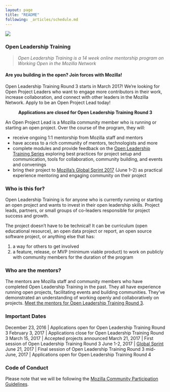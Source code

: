 ```yaml
---
layout: page
title: "README"
following: _articles/schedule.md
---
```

![](/leadership-training/img/Working-open.jpg)

### Open Leadership Training

>*Open Leadership Training is a 14 week online mentorship program on Working Open in the Mozilla Network*

#### Are you building in the open? Join forces with Mozilla!

Open Leadership Training Round 3 starts in March 2017! We’re looking for Open Project Leaders who want to engage more contributors in their work, increase collaboration, and connect with other leaders in the Mozilla Network. Apply to be an Open Project Lead today!


<div class="home-card"><center><b>Applications are closed for Open Leadership Training Round 3</b></center></div>


An Open Project Lead is a Mozilla community member who is running or starting an open project. Over the course of the program, they will:

* receive ongoing 1:1 mentorship from Mozilla staff and mentors
* have access to a rich community of mentors, technologists and more
* complete modules and provide feedback on the [Open Leadership Training Series](http://mzl.la/open-leadership) exploring best practices for project setup and communication, tools for collaboration, community building, and events and convenings
* bring their project to [Mozilla’s Global Sprint 2017](https://science.mozilla.org/programs/events/global-sprint-2017) (June 1–2) as practical experience mentoring and engaging community on their project

### Who is this for?

Open Leadership Training is for anyone who is currently running or starting an open project and wants to invest in their open leadership skills. Project leads, partners, or small groups of co-leaders responsible for project success and growth.

The project doesn’t have to be technical! It can be curriculum (open educational resource), an open data project or report, an open source software project, or anything else that has:

1. a way for others to get involved
2. a feature, release, or MVP (minimum viable product) to work on publicly with community members for the duration of the program

### Who are the mentors?
The mentors are Mozilla staff and community members who have completed Open Leadership Training in the past. They all have experience running open projects, facilitating events and building communities. They’ve demonstrated an understanding of working openly and collaboratively on projects. [Meet the mentors for Open Leadership Training Round 3](../mentors).

### Important Dates


December 23, 2016 | Applications open for Open Leadership Training Round 3
February 3, 2017 | Applications close for Open Leadership Training Round 3
March 15, 2017 | Accepted projects announced
March 21, 2017 | First session of Open Leadership Training Round 3
June 1-2, 2017 | [Global Sprint](https://science.mozilla.org/programs/events/global-sprint-2017)
June 21, 2017 | Final session of Open Leadership Training Round 3
mid-June, 2017 | Applications open for Open Leadership Training Round 4

### Code of Conduct

Please note that we will be following the [Mozilla Community Participation Guidelines](https://www.mozilla.org/en-US/about/governance/policies/participation/).